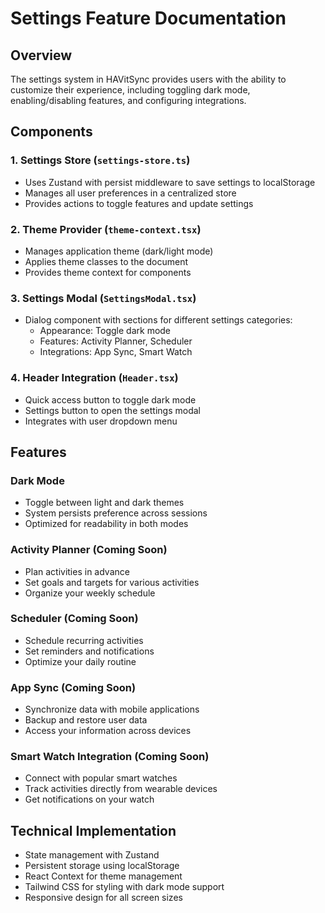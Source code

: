 # Settings Feature Documentation

## Overview
The settings system in HAVitSync provides users with the ability to customize their experience, including toggling dark mode, enabling/disabling features, and configuring integrations.

## Components

### 1. Settings Store (`settings-store.ts`)
- Uses Zustand with persist middleware to save settings to localStorage
- Manages all user preferences in a centralized store
- Provides actions to toggle features and update settings

### 2. Theme Provider (`theme-context.tsx`)
- Manages application theme (dark/light mode)
- Applies theme classes to the document
- Provides theme context for components

### 3. Settings Modal (`SettingsModal.tsx`)
- Dialog component with sections for different settings categories:
  - Appearance: Toggle dark mode
  - Features: Activity Planner, Scheduler
  - Integrations: App Sync, Smart Watch

### 4. Header Integration (`Header.tsx`)
- Quick access button to toggle dark mode
- Settings button to open the settings modal
- Integrates with user dropdown menu

## Features

### Dark Mode
- Toggle between light and dark themes
- System persists preference across sessions
- Optimized for readability in both modes

### Activity Planner (Coming Soon)
- Plan activities in advance
- Set goals and targets for various activities
- Organize your weekly schedule

### Scheduler (Coming Soon)
- Schedule recurring activities
- Set reminders and notifications
- Optimize your daily routine

### App Sync (Coming Soon)
- Synchronize data with mobile applications
- Backup and restore user data
- Access your information across devices

### Smart Watch Integration (Coming Soon)
- Connect with popular smart watches
- Track activities directly from wearable devices
- Get notifications on your watch

## Technical Implementation
- State management with Zustand
- Persistent storage using localStorage
- React Context for theme management
- Tailwind CSS for styling with dark mode support
- Responsive design for all screen sizes